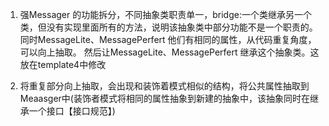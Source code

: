 1. 强Messager 的功能拆分，不同抽象类职责单一，bridge:一个类继承另一个类，但没有实现里面所有的方法，说明该抽象类中部分功能不是一个职责的。同时MessageLite、MessagePerfert 他们有相同的属性，从代码重复角度，可以向上抽取。
然后让MessageLite、MessagePerfert 继承这个抽象类。这放在template4中修改

2. 将重复部分向上抽取，会出现和装饰着模式相似的结构，将公共属性抽取到Meaasger中(装饰者模式将相同的属性抽象到新建的抽象中，该抽象同时在继承一个接口【接口规范】)